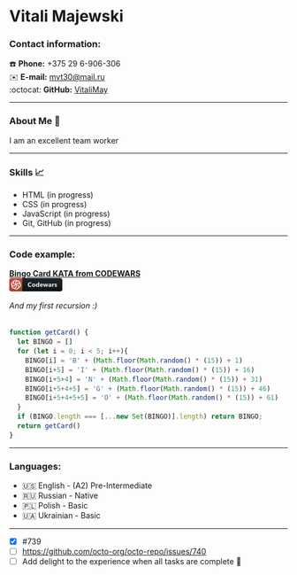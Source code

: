 # Vitali Majewski 

### Contact information:
:phone: **Phone:** +375 29 6-906-306  
:envelope: **E-mail:** mvt30@mail.ru  
:octocat: **GitHub:** [VitaliMay](https://github.com/VitaliMay)

----

### About Me :dog:
I am an excellent team worker  


----
### Skills  :chart_with_upwards_trend:
* HTML (in progress) <br>
* CSS (in progress)  <br>
* JavaScript (in progress) <br>
* Git, GitHub (in progress) <br>

----
### Code example:

[**Bingo Card KATA from CODEWARS**](https://www.codewars.com/kata/bingo-card)<br>
[![logo](/assets/svg/codewars_button_icon_151901.png)](https://www.codewars.com/kata/bingo-card)<br>

*And my first recursion :)*<br>

```javascript

function getCard() {
  let BINGO = []
  for (let i = 0; i < 5; i++){
    BINGO[i] = 'B' + (Math.floor(Math.random() * (15)) + 1)
    BINGO[i+5] = 'I' + (Math.floor(Math.random() * (15)) + 16)
    BINGO[i+5+4] = 'N' + (Math.floor(Math.random() * (15)) + 31)
    BINGO[i+5+4+5] = 'G' + (Math.floor(Math.random() * (15)) + 46)
    BINGO[i+5+4+5+5] = 'O' + (Math.floor(Math.random() * (15)) + 61)
  }
  if (BINGO.length === [...new Set(BINGO)].length) return BINGO;
  return getCard()
}

```

-----
### Languages:
* :us: English - (A2) Pre-Intermediate
* :ru: Russian - Native
* :poland: Polish - Basic
* :ukraine: Ukrainian - Basic

-----
- [x] #739
- [ ] https://github.com/octo-org/octo-repo/issues/740
- [ ] Add delight to the experience when all tasks are complete :tada:
